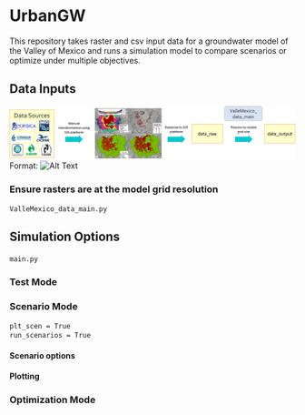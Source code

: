 # UrbanGW
This repository takes raster and csv input data for a groundwater model of the Valley of Mexico and runs a simulation model to compare scenarios or optimize under multiple objectives.

## Data Inputs

![GitHub Logo](/images/data_processing.png)
Format: ![Alt Text](url)

### Ensure rasters are at the model grid resolution
```
ValleMexico_data_main.py
```

## Simulation Options

```
main.py
```

### Test Mode


### Scenario Mode

```
plt_scen = True
run_scenarios = True
```

#### Scenario options

#### Plotting


### Optimization Mode


